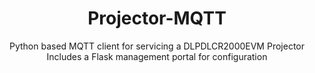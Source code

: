 <div align="center">
    <h1>Projector-MQTT</h1>
    <p>Python based MQTT client for servicing a DLPDLCR2000EVM Projector<br>
    Includes a Flask management portal for configuration</p>
</div>